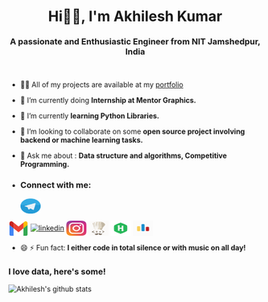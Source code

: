 <h1 align="center">Hi👋🏻, I'm Akhilesh Kumar</h1>
<h3 align="center">A passionate and Enthusiastic Engineer from NIT Jamshedpur, India</h3>

<br>

<!--
**trojancode95/trojancode95** is a ✨ _special_ ✨ repository because its `README.md` (this file) appears on your GitHub profile.
- [![Top Langs](https://github-readme-stats.vercel.app/api/top-langs/?username=trojancode95)](https://github.com/trojancode95/github-readme-stats)


-->

- 👨‍💻 All of my projects are available at my <a href="https://trojancode.me" target="_blank">portfolio</a>

- 🔭 I’m currently doing **Internship at Mentor Graphics.**
- 🌱 I’m currently **learning Python Libraries.**
- 👯 I’m looking to collaborate on some **open source project involving backend or machine learning tasks.**
- 💬 Ask me about : **Data structure and algorithms, Competitive Programming.**
- <h3>Connect with me:</h3> <a href="https://t.me/trojancode95" target="_blank"><img align="center" src="icons/telegram.svg" alt="telegram" height="30" width="40" /></a>
<a target="_blank" rel="noopener noreferrer" rel=" noopener noreferrer" target="_blank" href="mailto:2018ugec095@nitjsr.ac.in" ><img align="center" src="icons/gmail.svg" alt="gmail" height="30" width="40" ></a>
<a target="_blank" rel="noopener noreferrer" href="https://linkedin.com/in/trojancode95" target="_blank"><img align="center" src="https://icongr.am/devicon/linkedin-original.svg?size=128&color=currentColor" alt="linkedin" height="30" width="40" /></a>
<a target="_blank" rel="noopener noreferrer" href="https://instagram.com/the_akhilesh_pandey" target="_blank"><img align="center" src="icons/instagram.svg" alt="instagram" height="30" width="40" /></a> 
<a target="_blank" rel="noopener noreferrer" href="https://www.codechef.com/users/trojan_code" target="_blank"><img align="center" src="icons/codechef.svg" alt="codechef" height="30" width="40" /></a>
<a target="_blank" rel="noopener noreferrer" href="https://www.hackerrank.com/trojan_code" target="_blank"><img align="center" src="icons/hackerank.svg" alt="hackerrank" height="30" width="40" /></a>
<a target="_blank" rel="noopener noreferrer" href="https://codeforces.com/profile/trojan_code" target="_blank"><img align="center" src="icons/codeforces.svg" alt="codeforces" height="30" width="40" /></a>
- 😄 ⚡ Fun fact: **I either code in total silence or with music on all day!**

### I love data, here's some!

![Akhilesh's github stats](https://github-readme-stats.vercel.app/api?username=trojancode95&count_private=true&show_icons=true&include_all_commits=true&theme=radical&hide=stars)



